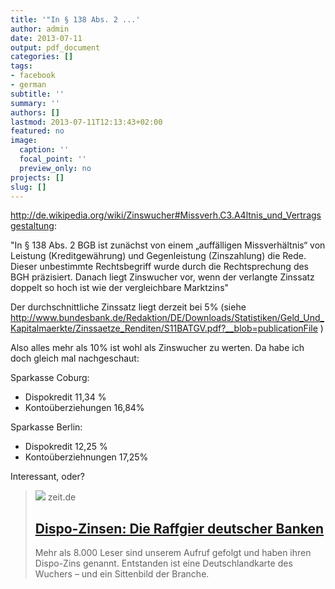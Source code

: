 ```yaml
---
title: '"In § 138 Abs. 2 ...'
author: admin
date: 2013-07-11
output: pdf_document
categories: []
tags:
- facebook
- german
subtitle: ''
summary: ''
authors: []
lastmod: 2013-07-11T12:13:43+02:00
featured: no
image:
  caption: ''
  focal_point: ''
  preview_only: no
projects: []
slug: []
---
```

http://de.wikipedia.org/wiki/Zinswucher#Missverh.C3.A4ltnis_und_Vertragsgestaltung:

"In § 138 Abs. 2 BGB ist zunächst von einem „auffälligen Missverhältnis“ von Leistung (Kreditgewährung) und Gegenleistung (Zinszahlung) die Rede. Dieser unbestimmte Rechtsbegriff wurde durch die Rechtsprechung des BGH präzisiert. Danach liegt Zinswucher vor, wenn der verlangte Zinssatz doppelt so hoch ist wie der vergleichbare Marktzins"

Der durchschnittliche Zinssatz liegt derzeit bei 5% (siehe http://www.bundesbank.de/Redaktion/DE/Downloads/Statistiken/Geld_Und_Kapitalmaerkte/Zinssaetze_Renditen/S11BATGV.pdf?__blob=publicationFile )

Also alles mehr als 10% ist wohl als Zinswucher zu werten. Da habe ich doch gleich mal nachgeschaut:

Sparkasse Coburg: 
- Dispokredit 11,34 %
- Kontoüberziehungen 16,84%

Sparkasse Berlin:
- Dispokredit 12,25 %
- Kontoüberziehnungen 17,25%

Interessant, oder?
> [![](https://img.zeit.de/wirtschaft/2013-07/aufmacher_dispozinsen_580.jpg/wide__1300x731)](http://www.zeit.de/2013/29/banken-dispo-zinsen-wucher)
> zeit.de
> ## [Dispo-Zinsen: Die Raffgier deutscher Banken](http://www.zeit.de/2013/29/banken-dispo-zinsen-wucher)
>
>Mehr als 8.000 Leser sind unserem Aufruf gefolgt und haben ihren Dispo-Zins genannt. Entstanden ist eine Deutschlandkarte des Wuchers – und ein Sittenbild der Branche. 

